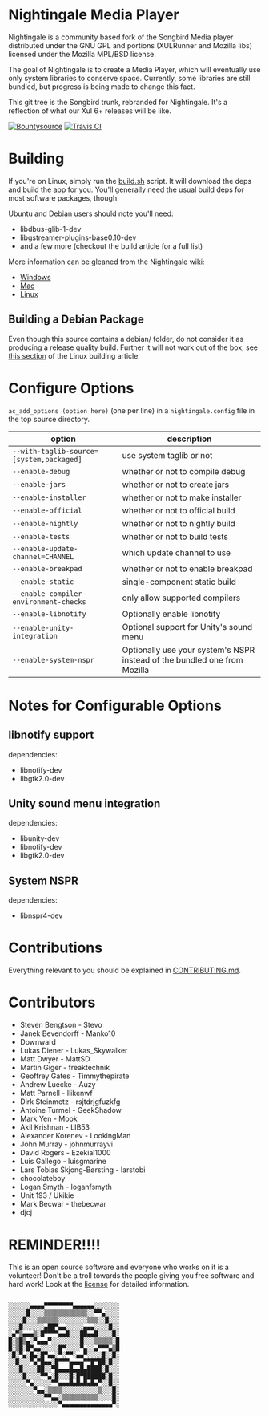 Nightingale Media Player
=====================
Nightingale is a community based fork of the Songbird Media player
distributed under the GNU GPL and portions (XULRunner and Mozilla libs)
licensed under the Mozilla MPL/BSD license. 

The goal of Nightingale is to create a Media Player, which will 
eventually use only system libraries to conserve space. Currently, some
libraries are still bundled, but progress is being made to change this 
fact.

This git tree is the Songbird trunk, rebranded for Nightingale. It's a 
reflection of what our Xul 6+ releases will be like.

[![Bountysource](https://www.bountysource.com/badge/tracker?tracker_id=230233)](https://www.bountysource.com/trackers/230233-nightingale-media-player-nightingale-hacking?utm_source=230233&utm_medium=shield&utm_campaign=TRACKER_BADGE)
[![Travis CI](https://api.travis-ci.org/nightingale-media-player/nightingale-hacking.svg)](https://travis-ci.org/nightingale-media-player/nightingale-hacking)

Building
========
If you're on Linux, simply run the [build.sh](build.sh) script. It will
download the deps and build the app for you. You'll generally need the
usual build deps for most software packages, though.

Ubuntu and Debian users should note you'll need:
  * libdbus-glib-1-dev
  * libgstreamer-plugins-base0.10-dev
  * and a few more (checkout the build article for a full list)

More information can be gleaned from the Nightingale wiki:

  * [Windows](http://wiki.getnightingale.com/doku.php?id=build:windows)
  * [Mac](http://wiki.getnightingale.com/doku.php?id=build:mac)
  * [Linux](http://wiki.getnightingale.com/doku.php?id=build:linux)

Building a Debian Package
-------------------------
Even though this source contains a debian/ folder, do not consider it as producing a release quality build. Further it will not work out of the box, see [this section](http://wiki.getnightingale.com/doku.php?id=build:linux#additional_steps_to_build_a_debian_package) of the Linux building article.

Configure Options
=================
`ac_add_options (option here)` (one per line) in a `nightingale.config` file in the top source directory.

 option                                  | description 
-----------------------------------------|-------------
`--with-taglib-source=[system,packaged]` | use system taglib or not
`--enable-debug`                         | whether or not to compile debug
`--enable-jars`                          | whether or not to create jars
`--enable-installer`                     | whether or not to make installer
`--enable-official`                      | whether or not to official build
`--enable-nightly`                       | whether or not to nightly build
`--enable-tests`                         | whether or not to build tests
`--enable-update-channel=CHANNEL`        | which update channel to use
`--enable-breakpad`                      | whether or not to enable breakpad
`--enable-static`                        | single-component static build
`--enable-compiler-environment-checks`   | only allow supported compilers  
`--enable-libnotify`                     | Optionally enable libnotify
`--enable-unity-integration`             | Optional support for Unity's sound menu
`--enable-system-nspr`                   | Optionally use your system's NSPR instead of the bundled one from Mozilla

Notes for Configurable Options
==============================
libnotify support
-----------------
dependencies:
  * libnotify-dev
  * libgtk2.0-dev

Unity sound menu integration
----------------------------
dependencies:
  * libunity-dev
  * libnotify-dev
  * libgtk2.0-dev

System NSPR
-----------
dependencies:
  * libnspr4-dev

Contributions
=============
Everything relevant to you should be explained in [CONTRIBUTING.md](CONTRIBUTING.md).

Contributors
============
  * Steven Bengtson - Stevo
  * Janek Bevendorff - Manko10
  * Downward
  * Lukas Diener - Lukas_Skywalker
  * Matt Dwyer - MattSD
  * Martin Giger - freaktechnik
  * Geoffrey Gates - Timmythepirate
  * Andrew Luecke - Auzy
  * Matt Parnell - Ilikenwf
  * Dirk Steinmetz - rsjtdrjgfuzkfg
  * Antoine Turmel - GeekShadow
  * Mark Yen - Mook
  * Akil Krishnan - LIB53
  * Alexander Korenev - LookingMan
  * John Murray - johnmurrayvi
  * David Rogers - Ezekial1000
  * Luis Gallego - luisgmarine
  * Lars Tobias Skjong-Børsting - larstobi
  * chocolateboy
  * Logan Smyth - loganfsmyth
  * Unit 193 / Ukikie
  * Mark Becwar - thebecwar
  * djcj


REMINDER!!!!
============
This is an open source software and everyone who works on it is a
volunteer! Don't be a troll towards the people giving you free
software and hard work! Look at the [license](LICENSE) for detailed information.
```

░░░░░░▄▄▄▄▀▀▀▀▀▀▀▀▄▄▄▄▄▄░░░░░░░
░░░░░█░░░░▒▒▒▒▒▒▒▒▒▒▒▒░░▀▀▄░░░░
░░░░█░░░▒▒▒▒▒▒░░░░░░░░▒▒▒░░█░░░
░░░█░░░░░░▄██▀▄▄░░░░░▄▄▄░░░░█░░
░▄▀▒▄▄▄▒░█▀▀▀▀▄▄█░░░██▄▄█░░░░█░
█░▒█▒▄░▀▄▄▄▀░░░░░░░░█░░░▒▒▒▒▒░█
█░▒█░█▀▄▄░░░░░█▀░░░░▀▄░░▄▀▀▀▄▒█
░█░▀▄░█▄░█▀▄▄░▀░▀▀░▄▄▀░░░░█░░█░
░░█░░░▀▄▀█▄▄░█▀▀▀▄▄▄▄▀▀█▀██░█░░
░░░█░░░░██░░▀█▄▄▄█▄▄█▄████░█░░░
░░░░█░░░░▀▀▄░█░░░█░█▀██████░█░░
░░░░░▀▄░░░░░▀▀▄▄▄█▄█▄█▄█▄▀░░█░░
░░░░░░░▀▄▄░▒▒▒▒░░░░░░░░░░▒░░░█░
░░░░░░░░░░▀▀▄▄░▒▒▒▒▒▒▒▒▒▒░░░░█░
░░░░░░░░░░░░░░▀▄▄▄▄▄▄▄▄▄▄▄▄▄▄▀░

```
